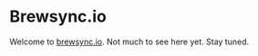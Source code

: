 # Brewsync.io

Welcome to [brewsync.io](https://balint.click/dZ9gRL). Not much to see here yet. Stay tuned.
